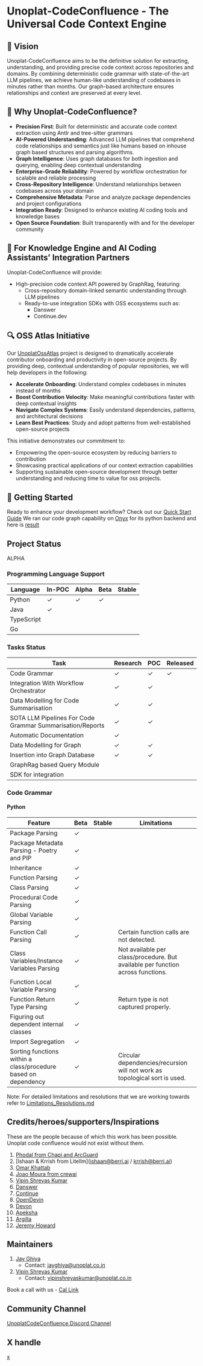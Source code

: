 # Unoplat-CodeConfluence - The Universal Code Context Engine

## 🎯 Vision

Unoplat-CodeConfluence aims to be the definitive solution for extracting, understanding, and providing precise code context across repositories and domains. By combining deterministic code grammar with state-of-the-art LLM pipelines, we achieve human-like understanding of codebases in minutes rather than months. Our graph-based architecture ensures relationships and context are preserved at every level.

## 🌟 Why Unoplat-CodeConfluence?

- **Precision First**: Built for deterministic and accurate code context extraction using Antlr and tree-sitter grammars
- **AI-Powered Understanding**: Advanced LLM pipelines that comprehend code relationships and semantics just like humans based on inhouse graph based structures and parsing algorithms.
- **Graph Intelligence**: Uses graph databases for both ingestion and querying, enabling deep contextual understanding
- **Enterprise-Grade Reliability**: Powered by workflow orchestration for scalable and reliable processing
- **Cross-Repository Intelligence**: Understand relationships between codebases across your domain
- **Comprehensive Metadata**: Parse and analyze package dependencies and project configurations
- **Integration Ready**: Designed to enhance existing AI coding tools and knowledge bases
- **Open Source Foundation**: Built transparently with and for the developer community


## 🤝 For Knowledge Engine and AI  Coding Assistants' Integration Partners

 Unoplat-CodeConfluence will provide:

- High-precision code context API powered by GraphRag, featuring:
  - Cross-repository domain-linked semantic understanding through LLM pipelines
  - Ready-to-use integration SDKs with OSS ecosystems such as:
    - Danswer
    - Continue.dev

## 🔍 OSS Atlas Initiative

Our [UnoplatOssAtlas](https://github.com/unoplat/unoplat-oss-atlas/tree/main) project is designed to dramatically accelerate contributor onboarding and productivity in open-source projects. By providing deep, contextual understanding of popular repositories, we will help developers in the following:

- **Accelerate Onboarding**: Understand complex codebases in minutes instead of months
- **Boost Contribution Velocity**: Make meaningful contributions faster with deep contextual insights
- **Navigate Complex Systems**: Easily understand dependencies, patterns, and architectural decisions
- **Learn Best Practices**: Study and adopt patterns from well-established open-source projects

This initiative demonstrates our commitment to:

- Empowering the open-source ecosystem by reducing barriers to contribution
- Showcasing practical applications of our context extraction capabilities
- Supporting sustainable open-source development through better understanding and reducing time to value for oss projects.

## 🚀 Getting Started

Ready to enhance your development workflow? 
Check out our [Quick Start Guide](https://unoplat.github.io/unoplat-code-confluence/docs/quickstart/how-to-run) 
We ran our code graph capability on [Onyx](https://github.com/onyx-dot-app/onyx) for its python backend and here is 
[result](https://github.com/unoplat/unoplat-oss-atlas/blob/main/danswer/onyx_code_grammar_graph.json) 

## Project Status

ALPHA

### Programming Language Support

| Language | In-POC | Alpha | Beta | Stable |
|----------|---------|-------|------|---------|
| Python   | ✓       | ✓     | ✓    |         |
| Java     | ✓       |       |      |         |
| TypeScript |       |       |      |         |
| Go       |       |       |      |         |

### Tasks Status

| Task                                  | Research | POC | Released |
|---------------------------------------|----------|-----|----------|
| Code Grammar                          | ✓        | ✓   | ✓        |
| Integration With Workflow Orchestrator | ✓        | ✓   |          |
| Data Modelling for Code Summarisation | ✓        | ✓   |          |
| SOTA LLM Pipelines For Code Grammar Summarisation/Reports       | ✓        | ✓   |          |
| Automatic Documentation       | ✓        |    |          |
| Data Modelling for Graph             | ✓        | ✓   |          |
| Insertion into Graph Database                   | ✓        | ✓   |          |
| GraphRag based Query Module                  |         |    |          |
| SDK for integration                   |         |    |          |


### Code Grammar

#### Python

| Feature                          | Beta | Stable | Limitations |
|----------------------------------|------|---------|-------------|
| Package Parsing                  | ✓    |        |             |
| Package Metadata Parsing - Poetry and PIP | ✓    |        |             |
| Inheritance                      | ✓    |        |             |
| Function Parsing                 | ✓    |        |             |
| Class Parsing                    | ✓    |        |             |
| Procedural Code Parsing          | ✓    |        |             |
| Global Variable Parsing          | ✓    |        |             |
| Function Call Parsing            | ✓    |        | Certain function calls are not detected. |
| Class Variables/Instance Variables Parsing          | ✓    |        |Not available per class/procedure.  But available per function across functions.             |
| Function Local Variable Parsing  | ✓    |        |             |
| Function Return Type Parsing     | ✓    |        | Return type is not captured properly. |
| Figuring out dependent internal classes | ✓    |        |             |
| Import Segregation              | ✓    |        |             |
| Sorting functions within a class/procedure based on dependency | ✓    |        | Circular dependencies/recursion will not work as topological sort is used. |

Note: For detailed limitations and resolutions that we are working towards refer to [Limitations_Resolutions.md](Limitations_Resolutions.md)


## Credits/heroes/supporters/Inspirations

These are the people because of which this work has been possible. Unoplat code confluence would not exist without them.
1. [Phodal from Chapi and ArcGuard](https://github.com/phodal)
2. [Ishaan & Krrish from Litellm](ishaan@berri.ai / krrish@berri.ai)
3. [Omar Khattab](https://omarkhattab.com/)
3. [Joao Moura from crewai](https://github.com/joaomdmoura)
4. [Vipin Shreyas Kumar](https://github.com/vipinshreyaskumar)
5. [Danswer](https://www.danswer.ai/)
6. [Continue](https://www.continue.dev/)
7. [OpenDevin](https://github.com/OpenDevin/OpenDevin)
8. [Devon](https://github.com/entropy-research/Devon)
7. [Apeksha](https://github.com/apekshamehta)
8. [Argilla](https://argilla.io/)
9. [Jeremy Howard](https://www.linkedin.com/in/howardjeremy)

## Maintainers

1. [Jay Ghiya](https://github.com/JayGhiya)
    - Contact: jayghiya@unoplat.co.in
2. [Vipin Shreyas Kumar](https://github.com/vipinshreyaskumar)
    - Contact: vipinshreyaskumar@unoplat.co.in
  
Book a call with us - [Cal Link](https://cal.com/jay-ghiya/15min)
  
## Community Channel

[UnoplatCodeConfluence Discord Channel](https://discord.com/channels/1131597983058755675/1169968780953260106) 
  
## X handle
[x](https://x.com/unoplatio)

